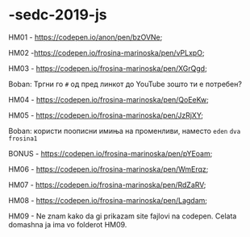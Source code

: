# -sedc-2019-js

HM01 - https://codepen.io/anon/pen/bzOVNe;

HM02 -https://codepen.io/frosina-marinoska/pen/vPLxpO;

HM03 - https://codepen.io/frosina-marinoska/pen/XGrQgd;

Boban: Тргни го `#` од пред линкот до YouTube зошто ти е потребен?

HM04 - https://codepen.io/frosina-marinoska/pen/QoEeKw;

HM05 - https://codepen.io/frosina-marinoska/pen/JzRjXY;

Boban: користи поописни имиња на променливи, наместо `eden` `dva` `frosina1`

BONUS - https://codepen.io/frosina-marinoska/pen/pYEoam;

HM06 - https://codepen.io/frosina-marinoska/pen/WmErqz;

HM07 - https://codepen.io/frosina-marinoska/pen/RdZaRV;

HM08 - https://codepen.io/frosina-marinoska/pen/Lagdam;

HM09 - Ne znam kako da gi prikazam site fajlovi na codepen. Celata domashna ja ima vo folderot HM09.
